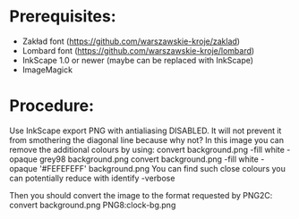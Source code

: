 # Prerequisites:

* Zakład font (https://github.com/warszawskie-kroje/zaklad)
* Lombard font (https://github.com/warszawskie-kroje/lombard)
* InkScape 1.0 or newer (maybe can be replaced with InkScape)
* ImageMagick

# Procedure:

Use InkScape export PNG with antialiasing DISABLED.
It will not prevent it from smothering the diagonal line because why not? In this image you can remove the additional colours by using:
convert background.png -fill white -opaque grey98 background.png
convert background.png -fill white -opaque '#FEFEFEFF' background.png
You can find such close colours you can potentially reduce with identify -verbose

Then you should convert the image to the format requested by PNG2C:
convert background.png PNG8:clock-bg.png
